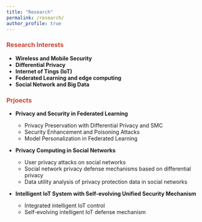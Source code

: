 ```yaml
---
title: "Research"
permalink: /research/
author_profile: true
---
```


### <i class="fa fa-fw fa-graduation-cap" aria-hidden="true" style="color:#cb4335"></i><font color="#cb4335">Research Interests</font>
  * **Wireless and Mobile Security** 
  * **Differential Privacy**
  * **Internet of Tings (IoT)**
  * **Federated Learning and edge computing**
  * **Social Network and Big Data**


### <i class="fa fa-fw fa-project-diagram" aria-hidden="true" style="color:#cb4335"></i><font color="#cb4335">Prjoects</font>

* **Privacy and Security in Federated Learning**
  * Privacy Preservation with Differential Privacy and SMC
  * Security Enhancement and Poisoning Attacks
  * Model Personalization in Federated Learning

* **Privacy Computing in Social Networks**
  * User privacy attacks on social networks
  * Social network privacy defense mechanisms based on differential privacy 
  * Data utility analysis of privacy protection data in social networks

* **Intelligent IoT System with Self-evolving Unified Security Mechanism**     
  * Integrated intelligent IoT control
   * Self-evolving intelligent IoT defense mechanism

   
